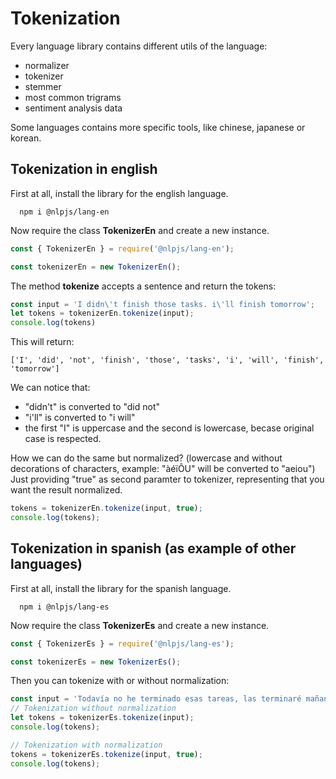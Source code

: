 # Tokenization

Every language library contains different utils of the language:
- normalizer
- tokenizer
- stemmer
- most common trigrams
- sentiment analysis data

Some languages contains more specific tools, like chinese, japanese or korean.

## Tokenization in english

First at all, install the library for the english language.

```shell
  npm i @nlpjs/lang-en
```

Now require the class **TokenizerEn** and create a new instance.

```javascript
const { TokenizerEn } = require('@nlpjs/lang-en');

const tokenizerEn = new TokenizerEn();
```

The method **tokenize** accepts a sentence and return the tokens:

```javascript
const input = 'I didn\'t finish those tasks. i\'ll finish tomorrow';
let tokens = tokenizerEn.tokenize(input);
console.log(tokens)
```

This will return:
```shell
['I', 'did', 'not', 'finish', 'those', 'tasks', 'i', 'will', 'finish', 'tomorrow']
```

We can notice that:
- "didn't" is converted to "did not"
- "i'll" is converted to "i will"
- the first "I" is uppercase and the second is lowercase, becase original case is respected.

How we can do the same but normalized? (lowercase and without decorations of characters, example: "àéïÔU" will be converted to "aeiou")
Just providing "true" as second paramter to tokenizer, representing that you want the result normalized.

```javascript
tokens = tokenizerEn.tokenize(input, true);
console.log(tokens);
```

## Tokenization in spanish (as example of other languages)

First at all, install the library for the spanish language.

```shell
  npm i @nlpjs/lang-es
```

Now require the class **TokenizerEs** and create a new instance.

```javascript
const { TokenizerEs } = require('@nlpjs/lang-es');

const tokenizerEs = new TokenizerEs();
```

Then you can tokenize with or without normalization:

```javascript
const input = 'Todavía no he terminado esas tareas, las terminaré mañana';
// Tokenization without normalization
let tokens = tokenizerEs.tokenize(input);
console.log(tokens);

// Tokenization with normalization
tokens = tokenizerEs.tokenize(input, true);
console.log(tokens);
```

